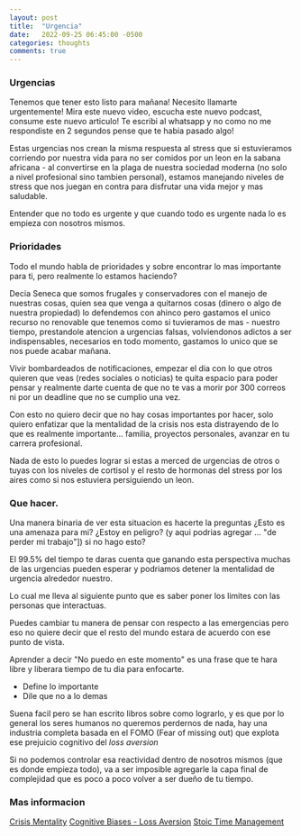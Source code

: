 ```yaml
---
layout: post
title:  "Urgencia"
date:   2022-09-25 06:45:00 -0500
categories: thoughts
comments: true
---
```


### Urgencias
Tenemos que tener esto listo para mañana! 
Necesito llamarte urgentemente!
Mira este nuevo video, escucha este nuevo podcast, consume este nuevo articulo! 
Te escribi al whatsapp y no como no me respondiste en 2 segundos pense que te habia pasado algo!

Estas urgencias nos crean la misma respuesta al stress que si estuvieramos corriendo por nuestra vida para no ser comidos por un leon en la sabana africana - al convertirse en la plaga de nuestra sociedad moderna (no solo a nivel profesional sino tambien personal), estamos manejando niveles de stress que nos juegan en contra para disfrutar una vida mejor y mas saludable.

Entender que no todo es urgente y que cuando todo es urgente nada lo es empieza con nosotros mismos.

### Prioridades
Todo el mundo habla de prioridades y sobre encontrar lo mas importante para ti, pero realmente lo estamos haciendo?

Decia Seneca que somos frugales y conservadores con el manejo de nuestras cosas, quien sea que venga a quitarnos cosas (dinero o algo de nuestra propiedad) lo defendemos con ahinco pero gastamos el unico recurso no renovable que tenemos como si tuvieramos de mas - nuestro tiempo, prestandole atencion a urgencias falsas, volviendonos adictos a ser indispensables, necesarios en todo momento, gastamos lo unico que se nos puede acabar mañana.

Vivir bombardeados de notificaciones, empezar el dia con lo que otros quieren que veas (redes sociales o noticias) te quita espacio para poder pensar y realmente darte cuenta de que no te vas a morir por 300 correos ni por un deadline que no se cumplio una vez.

Con esto no quiero decir que no hay cosas importantes por hacer, solo quiero enfatizar que la mentalidad de la crisis nos esta distrayendo de lo que es realmente importante... familia, proyectos personales, avanzar en tu carrera profesional.

Nada de esto lo puedes lograr si estas a merced de urgencias de otros o tuyas con los niveles de cortisol y el resto de hormonas del stress por los aires como si nos estuviera persiguiendo un leon.

### Que hacer.

Una manera binaria de ver esta situacion es hacerte la preguntas
¿Esto es una amenaza para mi? 
¿Estoy en peligro? (y aqui podrias agregar ... "de perder mi trabajo"]) si no hago esto?

El 99.5% del tiempo te daras cuenta que ganando esta perspectiva muchas de las urgencias pueden esperar y podriamos detener la mentalidad de urgencia alrededor nuestro.

Lo cual me lleva al siguiente punto que es saber poner los limites con las personas que interactuas.

Puedes cambiar tu manera de pensar con respecto a las emergencias pero eso no quiere decir que el resto del mundo estara de acuerdo con ese punto de vista.

Aprender a decir "No puedo en este momento" es una frase que te hara libre y liberara tiempo de tu dia para enfocarte.

- Define lo importante
- Dile que no a lo demas

Suena facil pero se han escrito libros sobre como lograrlo, y es que por lo  general los seres humanos no queremos perdernos de nada, hay una industria completa basada en el FOMO (Fear of missing out) que explota ese prejuicio cognitivo del *loss aversion*

Si no podemos controlar esa reactividad dentro de nosotros mismos (que es donde empieza todo), va a ser imposible agregarle la capa final de complejidad que es poco a poco volver a ser dueño de tu tiempo.


### Mas informacion

[Crisis Mentality](https://www.worktolive.info/blog/topic/false-urgency)
[Cognitive Biases - Loss Aversion](https://thedecisionlab.com/biases/loss-aversion)
[Stoic Time Management](https://dailystoic.com/time-management-6-techniques-from-the-stoic-philosopher-seneca/)
